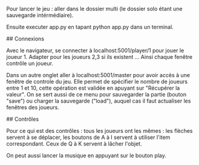 
Pour lancer le jeu : aller dans le dossier multi (le dossier solo étant une sauvegarde intérmédiaire).

Ensuite executer app.py en tapant python app.py dans un terminal.

## Connexions

Avec le navigateur, se connecter à localhost:5001/player/1 pour jouer le joueur 1. Adapter pour les joueurs 2,3 si ils existent ...
Ainsi chaque fenêtre contrôle un joueur.

Dans un autre onglet aller à localhost:5001/master pour avoir accès à une fenêtre de controle du jeu. Elle permet de spécifier le nombre de joueurs entre 1 et 10, cette opération est validée en apuyant sur "Récupérer la valeur". On se sert aussi de ce menu pour sauvegarder la partie (bouton "save") ou charger la sauvegarde ("load"), auquel cas il faut actualiser les fenêtres des joueurs.

## Contrôles

Pour ce qui est des contrôles : tous les joueurs ont les mêmes : les flèches servent à se déplacer, les boutons de A à I servent à utiliser l'item correspondant. Ceux de Q à K servent à lâcher l'objet.

On peut aussi lancer la musique en appuyant sur le bouton play.
